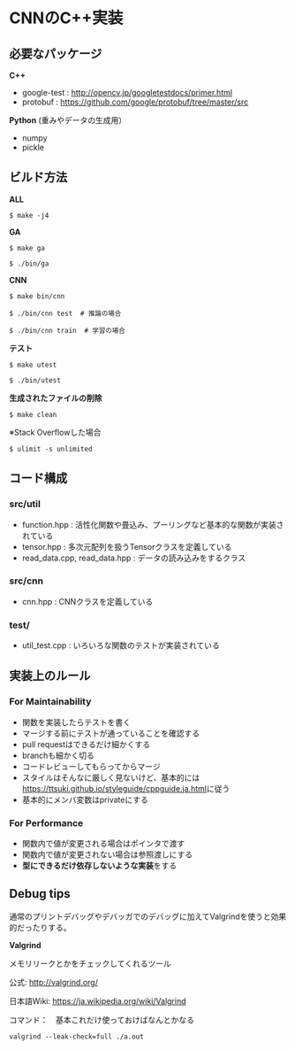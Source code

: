# CNNのC++実装

## 必要なパッケージ
**C++**
* google-test : <http://opencv.jp/googletestdocs/primer.html>
* protobuf : <https://github.com/google/protobuf/tree/master/src>

**Python** (重みやデータの生成用）
* numpy
* pickle

## ビルド方法
**ALL**
```
$ make -j4
```
**GA**
```
$ make ga

$ ./bin/ga
```
**CNN**
```
$ make bin/cnn

$ ./bin/cnn test  # 推論の場合

$ ./bin/cnn train  # 学習の場合
```
**テスト**
```
$ make utest

$ ./bin/utest
```
**生成されたファイルの削除**
```
$ make clean
```

※Stack Overflowした場合
```
$ ulimit -s unlimited
```

## コード構成
### src/util
* function.hpp : 活性化関数や畳込み、プーリングなど基本的な関数が実装されている
* tensor.hpp : 多次元配列を扱うTensorクラスを定義している
* read\_data.cpp, read\_data.hpp : データの読み込みをするクラス

### src/cnn
* cnn.hpp : CNNクラスを定義している

### test/
* util_test.cpp : いろいろな関数のテストが実装されている

## 実装上のルール
### For Maintainability
* 関数を実装したらテストを書く
* マージする前にテストが通っていることを確認する
* pull requestはできるだけ細かくする
* branchも細かく切る
* コードレビューしてもらってからマージ
* スタイルはそんなに厳しく見ないけど、基本的には<https://ttsuki.github.io/styleguide/cppguide.ja.html>に従う
* 基本的にメンバ変数はprivateにする

### For Performance
* 関数内で値が変更される場合はポインタで渡す
* 関数内で値が変更されない場合は参照渡しにする
* **型にできるだけ依存しないような実装**をする

## Debug tips
通常のプリントデバッグやデバッガでのデバッグに加えてValgrindを使うと効果的だったりする。

**Valgrind**

メモリリークとかをチェックしてくれるツール

公式: <http://valgrind.org/>

日本語Wiki: <https://ja.wikipedia.org/wiki/Valgrind>

コマンド：　基本これだけ使っておけばなんとかなる
```
valgrind --leak-check=full ./a.out
```

